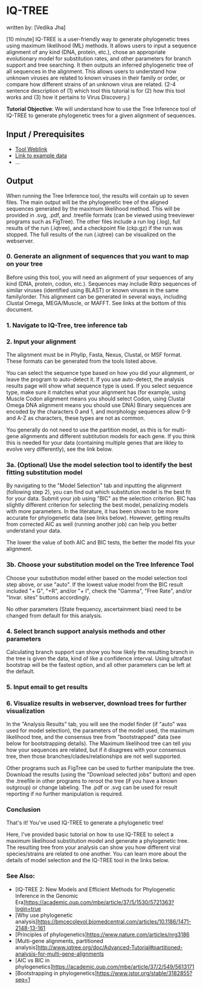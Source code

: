 # IQ-TREE
written by: [Vedika Jha]

[10 minute] IQ-TREE is a user-friendly way to generate phylogenetic trees using maximum likelihood (ML) methods. It allows users to input a sequence alignment of any kind (DNA, protein, etc.), chose an appropriate evolutionary model for substitution rates, and other parameters for branch support and tree searching. It then outputs an inferred phylogenetic tree of all sequences in the alignment. This allows users to understand how unknown viruses are related to known viruses in their family or order, or compare how different strains of an unknown virus are related.
{2-4 sentence description of (1) which tool this tutorial is for (2) how this tool works and (3) how it pertains to Virus Discovery.}

**Tutorial Objective**: We will understand how to use the Tree Inference tool of IQ-TREE to generate phylogenetic trees for a given alignment of sequences.

## Input / Prerequisites
- [Tool Weblink](http://iqtree.cibiv.univie.ac.at/)
- [Link to example data](http://www.cibiv.at/~jana/example.phy)
- ...

## Output

When running the Tree Inference tool, the results will contain up to seven files. The main output will be the phylogenetic tree of the aligned sequences generated by the maximum likelihood method. This will be provided in .svg, .pdf, and .treefile formats (can be viewed using treeviewer programs such as FigTree). The other files include a run log (.log), full results of the run (.iqtree), and a checkpoint file (ckp.gz) if the run was stopped. The full results of the run (.iqtree) can be visualized on the webserver. 

### 0. Generate an alignment of sequences that you want to map on your tree

Before using this tool, you will need an alignment of your sequences of any kind (DNA, protein, codon, etc.). Sequences may include Rdrp sequences of similar viruses (identified using BLAST) or known viruses in the same family/order. This alignment can be generated in several ways, including Clustal Omega, MEGA/Muscle, or MAFFT. See links at the bottom of this document.

### 1. Navigate to IQ-Tree, tree inference tab

### 2. Input your alignment
The alignment must be in Phylip, Fasta, Nexus, Clustal, or MSF format. These formats can be generated from the tools listed above.

You can select the sequence type based on how you did your alignment, or leave the program to auto-detect it. If you use auto-detect, the analysis results page will show what sequence type is used. If you select sequence type, make sure it matches what your alignment has (for example, using Muscle Codon alignment means you should select Codon, using Clustal Omega DNA alignment means you should use DNA) Binary sequences are encoded by the characters 0 and 1, and morphology sequences allow 0-9 and A-Z as characters, these types are not as common.

You generally do not need to use the partition model, as this is for multi-gene alignments and different subtitution models for each gene. If you think this is needed for your data (containing multiple genes that are likley to evolve very differently), see the link below.

### 3a. (Optional) Use the model selection tool to identify the best fitting substitution model

By navigating to the "Model Selection" tab and inputting the alignment (following step 2), you can find out which substitution model is the best fit for your data. Submit your job using "BIC" as the selection criterion. BIC has slightly different criterion for selecting the best model, penalizing models with more parameters. In the literature, it has been shown to be more accurate for phylogenetic data (see links below). However, getting results from corrected AIC as well (running another job) can help you better understand your data.

The lower the value of both AIC and BIC tests, the better the model fits your alignment.

### 3b. Choose your substitution model on the Tree Inference Tool

Choose your substitution model either based on the model selection tool step above, or use "auto". If the lowest value model from the BIC result included "+ G", "+R", and/or "+ I", check the "Gamma", "Free Rate", and/or "Invar. sites" buttons accordingly.

No other parameters (State frequency, ascertainment bias) need to be changed from default for this analysis.

### 4. Select branch support analysis methods and other parameters

Calculating branch support can show you how likely the resulting branch in the tree is given the data, kind of like a confidence interval. Using ultrafast bootstrap will be the fastest option, and all other parameters can be left at the default.

### 5. Input email to get results

### 6. Visualize results in webserver, download trees for further visualization

In the "Analysis Results" tab, you will see the model finder (if "auto" was used for model selection), the parameters of the model used, the maximum likelihood tree, and the consensus tree from "bootstrapped" data (see below for bootstrapping details). The Maximum likelihood tree can tell you how your sequences are related, but if it disagrees with your consensus tree, then those branches/clades/relationships are not well supported.

Other programs such as FigTree can be used to further manipulate the tree. Download the results (using the "Download selected jobs" button) and open the .treefile in other programs to reroot the tree (if you have a known outgroup) or change labeling. The .pdf or .svg can be used for result reporting if no further manipulation is required.

### Conclusion

That's it! You've used IQ-TREE to generate a phylogenetic tree!

Here, I've provided basic tutorial on how to use IQ-TREE to select a maximum likelihood substitution model and generate a phylogenetic tree. The resulting tree from your analysis can show you how different viral species/strains are related to one another. You can learn more about the details of model selection and the IQ-TREE tool in the links below. 

### See Also:

- [IQ-TREE 2: New Models and Efficient Methods for Phylogenetic Inference in the Genomic Era]https://academic.oup.com/mbe/article/37/5/1530/5721363?login=true
- [Why use phylogenetic analysis]https://bmcecolevol.biomedcentral.com/articles/10.1186/1471-2148-13-161
- [Principles of phylogenetics]https://www.nature.com/articles/nrg3186
- [Multi-gene alignments, partitioned analysis]http://www.iqtree.org/doc/Advanced-Tutorial#partitioned-analysis-for-multi-gene-alignments
- [AIC vs BIC in phylogenetics]https://academic.oup.com/mbe/article/37/2/549/5613171
- [Bootstrapping in phylogenetics]https://www.jstor.org/stable/3182855?seq=1
